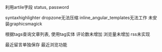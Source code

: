 利用artile字段 status, password

syntaxhighlighter dropzone无法压缩
inline_angular_templates无法工作
未安装graphicsmagick

根据tags查询文章列表, 使用tag实体
评论数未增加
浏览量未增加
rss未实现

最近留言单独保存
最近浏览功能